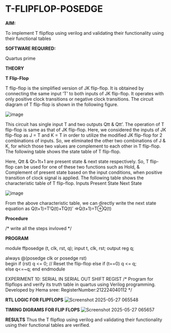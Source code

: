 # T-FLIPFLOP-POSEDGE

**AIM:**

To implement  T flipflop using verilog and validating their functionality using their functional tables

**SOFTWARE REQUIRED:**

Quartus prime

**THEORY**

**T Flip-Flop**

T flip-flop is the simplified version of JK flip-flop. It is obtained by connecting the same input ‘T’ to both inputs of JK flip-flop. It operates with only positive clock transitions or negative clock transitions. The circuit diagram of T flip-flop is shown in the following figure.

![image](https://github.com/naavaneetha/T-FLIPFLOP-POSEDGE/assets/154305477/458a68fe-2d08-4a9d-ac4f-7ae0480ce0bd)

 
This circuit has single input T and two outputs Qtt & Qtt’. The operation of T flip-flop is same as that of JK flip-flop. Here, we considered the inputs of JK flip-flop as J = T and K = T in order to utilize the modified JK flip-flop for 2 combinations of inputs. So, we eliminated the other two combinations of J & K, for which those two values are complement to each other in T flip-flop. The following table shows the state table of T flip-flop.

Here, Qtt & Qt+1t+1 are present state & next state respectively. So, T flip-flop can be used for one of these two functions such as Hold, & Complement of present state based on the input conditions, when positive transition of clock signal is applied. The following table shows the characteristic table of T flip-flop. Inputs Present State Next State

![image](https://github.com/naavaneetha/T-FLIPFLOP-POSEDGE/assets/154305477/cdd7fb32-539f-4b66-bb8d-f305a153c886)

 
From the above characteristic table, we can directly write the next state equation as Q(t+1)=T′Q(t)+TQ(t)′ ⇒Q(t+1)=T⊕Q(t)

**Procedure**

/* write all the steps invloved */

**PROGRAM**

module ffposedge (t, clk, rst, q); 
  input t, clk, rst; 
  output reg q; 
 
  always @(posedge clk or posedge rst)  
begin 
    if (rst) 
      q <= 0; // Reset the flip-flop 
    else if (t==0) 
      q <= q;  
     else 
        q<=~q; 
  end 
endmodule 
 
EXPERIMENT 10: 
SERIAL IN SERIAL OUT SHIFT REGIST
/* Program for flipflops and verify its truth table in quartus using Verilog programming. Developed by Hema sree: RegisterNumber:212224040112
*/

**RTL LOGIC FOR FLIPFLOPS**
![Screenshot 2025-05-27 065548](https://github.com/user-attachments/assets/e747b591-6f8a-43c0-959f-735cb2d3a9d7)

**TIMING DIGRAMS FOR FLIP FLOPS**
![Screenshot 2025-05-27 065657](https://github.com/user-attachments/assets/920d55a9-e4cc-4f3a-a859-6b6d6bcaa629)

**RESULTS**
Thus the T flipflop using verilog and validating their functionality using their functional tables are verified.
